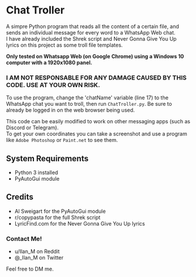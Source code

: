 # Chat Troller

A simpre Python program that reads all the content of a certain file, and sends an individual message for every word to a WhatsApp Web chat.\
I have already included the Shrek script and Never Gonna Give You Up lyrics on this project as some troll file templates.

__Only tested on Whatsapp Web (on Google Chrome) using a Windows 10 computer with a 1920x1080 panel.__

### I AM NOT RESPONSABLE FOR ANY DAMAGE CAUSED BY THIS CODE. USE AT YOUR OWN RISK.

To use the program, change the 'chatName' variable (line 17) to the WhatsApp chat you want to troll, then run `ChatTroller.py`. Be sure to already be logged in on the web browser being used.

This code can be easily modified to work on other messaging apps (such as Discord or Telegram).\
To get your own coordinates you can take a screenshot and use a program like `Adobe Photoshop` or `Paint.net` to see them.

## System Requirements
- Python 3 installed
- PyAutoGui module

## Credits
- Al Sweigart for the PyAutoGui module
- r/copypasta for the full Shrek script
- LyricFind.com for the Never Gonna Give You Up lyrics

### Contact Me!
- u/Ilan_M on Reddit
- @_Ilan_M on Twitter

Feel free to DM me.
